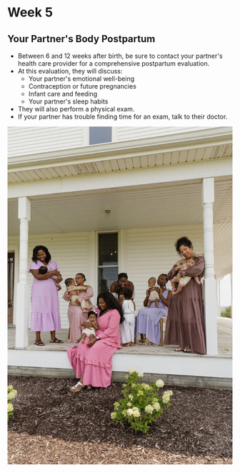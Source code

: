 # Week 5
## Your Partner's Body Postpartum
- Between 6 and 12 weeks after birth, be sure to contact your partner's health care provider for a comprehensive postpartum evaluation.
- At this evaluation, they will discuss:
    - Your partner's emotional well-being
    - Contraception or future pregnancies
    - Infant care and feeding
    - Your partner's sleep habits
- They will also perform a physical exam.
- If your partner has trouble finding time for an exam, talk to their doctor.

![A group of women and children sitting on a porch](/images/sabrina_rains_motherhood_session/mothers_and_children_on_porch.jpg)